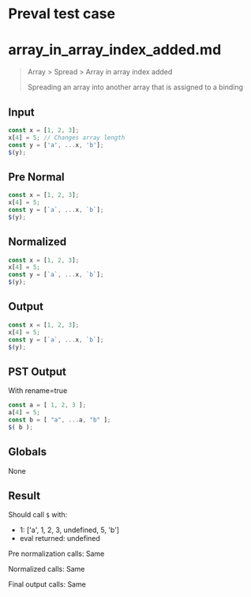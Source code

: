 # Preval test case

# array_in_array_index_added.md

> Array > Spread > Array in array index added
>
> Spreading an array into another array that is assigned to a binding

## Input

`````js filename=intro
const x = [1, 2, 3];
x[4] = 5; // Changes array length
const y = ['a', ...x, 'b'];
$(y);
`````

## Pre Normal


`````js filename=intro
const x = [1, 2, 3];
x[4] = 5;
const y = [`a`, ...x, `b`];
$(y);
`````

## Normalized


`````js filename=intro
const x = [1, 2, 3];
x[4] = 5;
const y = [`a`, ...x, `b`];
$(y);
`````

## Output


`````js filename=intro
const x = [1, 2, 3];
x[4] = 5;
const y = [`a`, ...x, `b`];
$(y);
`````

## PST Output

With rename=true

`````js filename=intro
const a = [ 1, 2, 3 ];
a[4] = 5;
const b = [ "a", ...a, "b" ];
$( b );
`````

## Globals

None

## Result

Should call `$` with:
 - 1: ['a', 1, 2, 3, undefined, 5, 'b']
 - eval returned: undefined

Pre normalization calls: Same

Normalized calls: Same

Final output calls: Same
